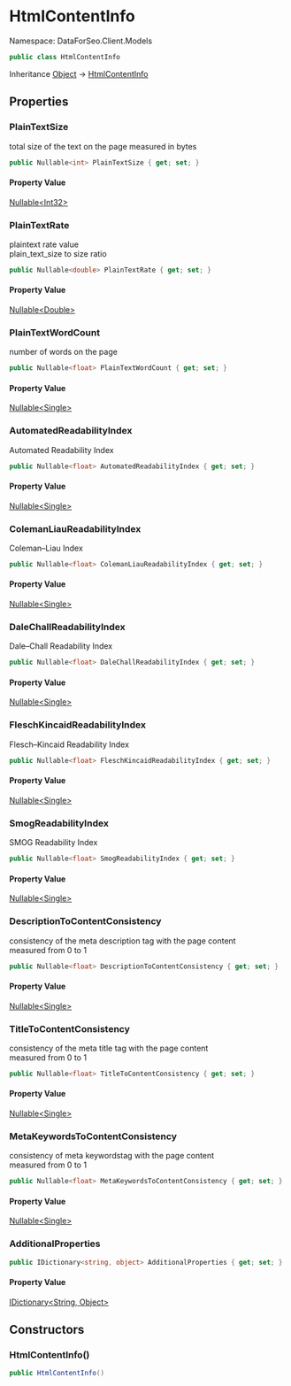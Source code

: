 # HtmlContentInfo

Namespace: DataForSeo.Client.Models

```csharp
public class HtmlContentInfo
```

Inheritance [Object](https://docs.microsoft.com/en-us/dotnet/api/system.object) → [HtmlContentInfo](./dataforseo.client.models.htmlcontentinfo.md)

## Properties

### **PlainTextSize**

total size of the text on the page measured in bytes

```csharp
public Nullable<int> PlainTextSize { get; set; }
```

#### Property Value

[Nullable&lt;Int32&gt;](https://docs.microsoft.com/en-us/dotnet/api/system.nullable-1)<br>

### **PlainTextRate**

plaintext rate value
 <br>plain_text_size to size ratio

```csharp
public Nullable<double> PlainTextRate { get; set; }
```

#### Property Value

[Nullable&lt;Double&gt;](https://docs.microsoft.com/en-us/dotnet/api/system.nullable-1)<br>

### **PlainTextWordCount**

number of words on the page

```csharp
public Nullable<float> PlainTextWordCount { get; set; }
```

#### Property Value

[Nullable&lt;Single&gt;](https://docs.microsoft.com/en-us/dotnet/api/system.nullable-1)<br>

### **AutomatedReadabilityIndex**

Automated Readability Index

```csharp
public Nullable<float> AutomatedReadabilityIndex { get; set; }
```

#### Property Value

[Nullable&lt;Single&gt;](https://docs.microsoft.com/en-us/dotnet/api/system.nullable-1)<br>

### **ColemanLiauReadabilityIndex**

Coleman–Liau Index

```csharp
public Nullable<float> ColemanLiauReadabilityIndex { get; set; }
```

#### Property Value

[Nullable&lt;Single&gt;](https://docs.microsoft.com/en-us/dotnet/api/system.nullable-1)<br>

### **DaleChallReadabilityIndex**

Dale–Chall Readability Index

```csharp
public Nullable<float> DaleChallReadabilityIndex { get; set; }
```

#### Property Value

[Nullable&lt;Single&gt;](https://docs.microsoft.com/en-us/dotnet/api/system.nullable-1)<br>

### **FleschKincaidReadabilityIndex**

Flesch–Kincaid Readability Index

```csharp
public Nullable<float> FleschKincaidReadabilityIndex { get; set; }
```

#### Property Value

[Nullable&lt;Single&gt;](https://docs.microsoft.com/en-us/dotnet/api/system.nullable-1)<br>

### **SmogReadabilityIndex**

SMOG Readability Index

```csharp
public Nullable<float> SmogReadabilityIndex { get; set; }
```

#### Property Value

[Nullable&lt;Single&gt;](https://docs.microsoft.com/en-us/dotnet/api/system.nullable-1)<br>

### **DescriptionToContentConsistency**

consistency of the meta description tag with the page content
 <br>measured from 0 to 1

```csharp
public Nullable<float> DescriptionToContentConsistency { get; set; }
```

#### Property Value

[Nullable&lt;Single&gt;](https://docs.microsoft.com/en-us/dotnet/api/system.nullable-1)<br>

### **TitleToContentConsistency**

consistency of the meta title tag with the page content
 <br>measured from 0 to 1

```csharp
public Nullable<float> TitleToContentConsistency { get; set; }
```

#### Property Value

[Nullable&lt;Single&gt;](https://docs.microsoft.com/en-us/dotnet/api/system.nullable-1)<br>

### **MetaKeywordsToContentConsistency**

consistency of meta keywordstag with the page content
 <br>measured from 0 to 1

```csharp
public Nullable<float> MetaKeywordsToContentConsistency { get; set; }
```

#### Property Value

[Nullable&lt;Single&gt;](https://docs.microsoft.com/en-us/dotnet/api/system.nullable-1)<br>

### **AdditionalProperties**

```csharp
public IDictionary<string, object> AdditionalProperties { get; set; }
```

#### Property Value

[IDictionary&lt;String, Object&gt;](https://docs.microsoft.com/en-us/dotnet/api/system.collections.generic.idictionary-2)<br>

## Constructors

### **HtmlContentInfo()**

```csharp
public HtmlContentInfo()
```

